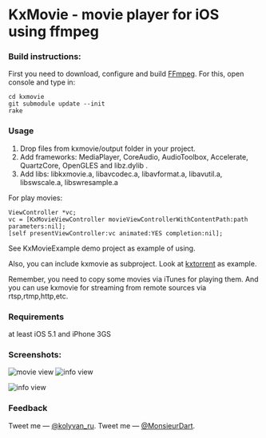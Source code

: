 KxMovie - movie player for iOS using ffmpeg
===========================================

### Build instructions:

First you need to download, configure and build [FFmpeg](http://ffmpeg.org/index.html). For this, open console and type in:
	
	cd kxmovie
	git submodule update --init	
	rake

### Usage

1. Drop files from kxmovie/output folder in your project.
2. Add frameworks: MediaPlayer, CoreAudio, AudioToolbox, Accelerate, QuartzCore, OpenGLES and libz.dylib .
3. Add libs: libkxmovie.a, libavcodec.a, libavformat.a, libavutil.a, libswscale.a, libswresample.a

For play movies:

	ViewController *vc;
	vc = [KxMovieViewController movieViewControllerWithContentPath:path parameters:nil];
	[self presentViewController:vc animated:YES completion:nil];

See KxMovieExample demo project as example of using.

Also, you can include kxmovie as subproject.
Look at [kxtorrent](https://github.com/kolyvan/kxtorrent) as example.

Remember, you need to copy some movies via iTunes for playing them.
And you can use kxmovie for streaming from remote sources via rtsp,rtmp,http,etc.

### Requirements

at least iOS 5.1 and iPhone 3GS 

### Screenshots:

![movie view](https://raw.github.com/atelierdumobile/FFmpegPlayer-iOS/master/readme-media/screenshot-movie.png "Movie View")
![info view](https://raw.github.com/atelierdumobile/FFmpegPlayer-iOS/master/readme-media/screenshot-info.png "Info View")

![info view](https://raw.github.com/atelierdumobile/FFmpegPlayer-iOS/master/readme-media/screenshot-info-landscape.png "Info View")

### Feedback

Tweet me — [@kolyvan_ru](http://twitter.com/kolyvan_ru).
Tweet me — [@MonsieurDart](http://twitter.com/MonsieurDart).
